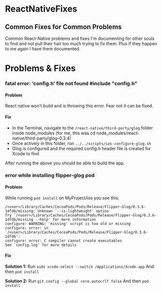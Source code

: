 # ReactNativeFixes
## Common Fixes for Common Problems

Common React-Native problems and fixes I'm documenting for other souls to find and not pull their hair too much trying to fix them. Plus if they happen to me again I have them documented.

# Problems & Fixes

### **fatal error: 'config.h' file not found #include "config.h"**


#### Problem

React native won't build and is throwing this error. Fear not it can be fixed.

#### Fix

* In the Terminal, navigate to the ```/react-native/third-party/glog``` folder inside node_modules (for me, this was cd node_modules/react-native/third-party/glog-0.3.4)
* Once actively in this folder, run ```../../scripts/ios-configure-glog.sh```
* Glog is configured and the required config.h header file is created for Xcode to find

After running the above you should be able to build the app.

### **error while installing flipper-glog pod**

#### Problem 

While running `pod install` on MyProject/ios you see this:

```
/<user>/Library/Caches/CocoaPods/Pods/Release/Flipper-Glog/0.3.6-1dfd6/missing: Unknown `--is-lightweight' option
Try `/<user>/Library/Caches/CocoaPods/Pods/Release/Flipper-Glog/0.3.6-1dfd6/missing --help' for more information
configure: WARNING: 'missing' script is too old or missing
configure: error: in `/<user>/Library/Caches/CocoaPods/Pods/Release/Flipper-Glog/0.3.6-1dfd6':
configure: error: C compiler cannot create executables
See `config.log' for more details
```

#### Fix

**Solution 1:**
Run `sudo xcode-select --switch /Applications/Xcode.app`
And then `pod install`

**Solution 2:**
Run `git config --global core.autocrlf false`
And then `pod install`


